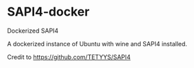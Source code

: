 # SAPI4-docker
Dockerized SAPI4

A dockerized instance of Ubuntu with wine and SAPI4 installed.

Credit to https://github.com/TETYYS/SAPI4
